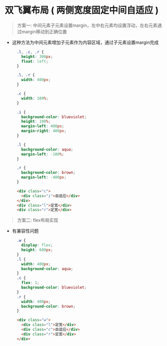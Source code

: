# 双飞翼布局 ( 两侧宽度固定中间自适应 )

> 方案一: 中间元素子元素设置margin，左中右元素均设置浮动，左右元素通过margin移动到正确位置

- 这种方法为中间元素增加子元素作为内容区域，通过子元素设置margin完成

  ```css
    .l, .c, .r {
      height: 300px;
      float: left;
    }

    .l, .r {
      width: 400px;
    }

    .c {
      width: 100%;
    }

    .i {
      background-color: blueviolet;
      height: 100%;
      margin-left: 400px;
      margin-right: 400px;
    }

    .l {
      background-color: aqua;
      margin-left: -100%;
    }

    .r {
      background-color: brown;
      margin-left: -400px;
    }
  ```
  ```html
    <div class="c">
      <div class="i">自适应</div>
    </div>
    <div class="l">定宽</div>
    <div class="r">定宽</div>
  ```

> 方案二: flex布局实现

- 有兼容性问题

  ```css
    .w {
      display: flex;
      height: 600px;
    }
    .l {
      width: 400px;
      background-color: aqua;
    }
    .c {
      flex: 1;
      background-color: blueviolet;
    }
    .r {
      width: 400px;
      background-color: brown;
    }
  ```
  ```html
    <div class="w">
      <div class="l">定宽</div>
      <div class="c">自适应</div>
      <div class="r">定宽</div>
    </div>
  ```